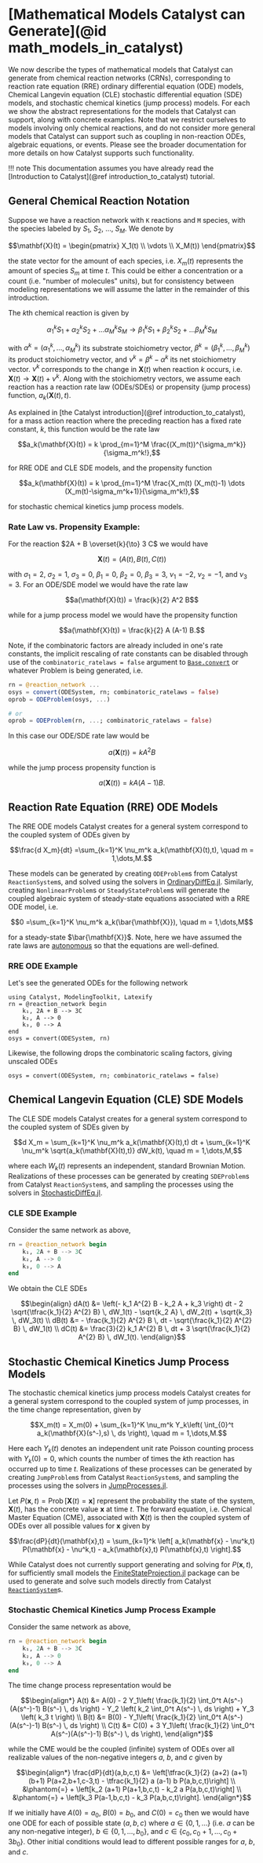 # [Mathematical Models Catalyst can Generate](@id math_models_in_catalyst)
We now describe the types of mathematical models that Catalyst can generate from
chemical reaction networks (CRNs), corresponding to reaction rate equation (RRE)
ordinary differential equation (ODE) models, Chemical Langevin equation (CLE)
stochastic differential equation (SDE) models, and stochastic chemical kinetics
(jump process) models. For each we show the abstract representations for the
models that Catalyst can support, along with concrete examples. Note that we
restrict ourselves to models involving only chemical reactions, and do not
consider more general models that Catalyst can support such as coupling in
non-reaction ODEs, algebraic equations, or events. Please see the broader
documentation for more details on how Catalyst supports such functionality.

!!! note
    This documentation assumes you have already read the [Introduction to Catalyst](@ref introduction_to_catalyst) tutorial.

## General Chemical Reaction Notation
Suppose we have a reaction network with ``K`` reactions and ``M`` species, with the species labeled by $S_1$, $S_2$, $\dots$, $S_M$. We denote by
```math
\mathbf{X}(t) = \begin{pmatrix} X_1(t) \\ \vdots \\ X_M(t)) \end{pmatrix}
```
the state vector for the amount of each species, i.e. $X_m(t)$ represents the amount of species $S_m$ at time $t$. This could be either a concentration or a count (i.e. "number of molecules" units), but for consistency between modeling representations we will assume the latter in the remainder of this introduction.

The $k$th chemical reaction is given by
```math
\alpha_1^k S_1 + \alpha_2^k S_2 + \dots \alpha_M^k S_M \to \beta_1^k S_1 + \beta_2^k S_2 + \dots \beta_M^k S_M
```
with $\alpha^k = (\alpha_1^k,\dots,\alpha_M^k)$ its substrate stoichiometry vector, $\beta^k = (\beta_1^k,\dots,\beta_M^k)$ its product stoichiometry vector, and $\nu^k = \beta^k - \alpha^k$ its net stoichiometry vector. $\nu^k$ corresponds to the change in $\mathbf{X}(t)$ when reaction $k$ occurs, i.e. $\mathbf{X}(t) \to \mathbf{X}(t) + \nu^k$. Along with the stoichiometry vectors, we assume each reaction has a reaction rate law (ODEs/SDEs) or propensity (jump process) function, $a_k(\mathbf{X}(t),t)$.

As explained in [the Catalyst introduction](@ref introduction_to_catalyst), for a mass action reaction where the preceding reaction has a fixed rate constant, $k$, this function would be the rate law
```math
a_k(\mathbf{X}(t)) = k \prod_{m=1}^M \frac{(X_m(t))^{\sigma_m^k}}{\sigma_m^k!},
```
for RRE ODE and CLE SDE models, and the propensity function
```math
a_k(\mathbf{X}(t)) = k \prod_{m=1}^M \frac{X_m(t) (X_m(t)-1) \dots (X_m(t)-\sigma_m^k+1)}{\sigma_m^k!},
```
for stochastic chemical kinetics jump process models.

### Rate Law vs. Propensity Example:
For the reaction $2A + B \overset{k}{\to} 3 C$ we would have
```math
\mathbf{X}(t) = (A(t), B(t), C(t))
```
with $\sigma_1 = 2$, $\sigma_2 = 1$, $\sigma_3 = 0$, $\beta_1 = 0$, $\beta_2 =
0$, $\beta_3 = 3$, $\nu_1 = -2$, $\nu_2 = -1$, and $\nu_3 = 3$. For an ODE/SDE
model we would have the rate law
```math
a(\mathbf{X}(t)) = \frac{k}{2} A^2 B
```
while for a jump process model we would have the propensity function
```math
a(\mathbf{X}(t)) = \frac{k}{2} A (A-1) B.
```

Note, if the combinatoric factors are already included in one's rate constants,
the implicit rescaling of rate constants can be disabled through use of the
`combinatoric_ratelaws = false` argument to [`Base.convert`](@ref) or whatever
Problem is being generated, i.e.
```julia
rn = @reaction_network ...
osys = convert(ODESystem, rn; combinatoric_ratelaws = false)
oprob = ODEProblem(osys, ...)

# or
oprob = ODEProblem(rn, ...; combinatoric_ratelaws = false)
```
In this case our ODE/SDE rate law would be
```math
a(\mathbf{X}(t)) = k A^2 B
```
while the jump process propensity function is
```math
a(\mathbf{X}(t)) = k A (A-1) B.
```

## Reaction Rate Equation (RRE) ODE Models
The RRE ODE models Catalyst creates for a general system correspond to the coupled system of ODEs given by
```math
\frac{d X_m}{dt} =\sum_{k=1}^K \nu_m^k a_k(\mathbf{X}(t),t), \quad m = 1,\dots,M.
```
These models can be generated by creating `ODEProblem`s from Catalyst `ReactionSystem`s, and solved using the solvers in [OrdinaryDiffEq.jl](https://github.com/SciML/OrdinaryDiffEq.jl). Similarly, creating `NonlinearProblem`s or `SteadyStateProblem`s will generate the coupled algebraic system of steady-state equations associated with a RRE ODE model, i.e.
```math
0 =\sum_{k=1}^K \nu_m^k a_k(\bar{\mathbf{X}}), \quad m = 1,\dots,M
```
for a steady-state $\bar{\mathbf{X}}$. Note, here we have assumed the rate laws are [autonomous](https://en.wikipedia.org/wiki/Autonomous_system_(mathematics)) so that the equations are well-defined.

### RRE ODE Example
Let's see the generated ODEs for the following network
```@example math_examples
using Catalyst, ModelingToolkit, Latexify
rn = @reaction_network begin
    k₁, 2A + B --> 3C
    k₂, A --> 0
    k₃, 0 --> A
end
osys = convert(ODESystem, rn)
```
Likewise, the following drops the combinatoric scaling factors, giving unscaled ODEs
```@example math_examples
osys = convert(ODESystem, rn; combinatoric_ratelaws = false)
```

## Chemical Langevin Equation (CLE) SDE Models
The CLE SDE models Catalyst creates for a general system correspond to the coupled system of SDEs given by
```math
d X_m = \sum_{k=1}^K \nu_m^k a_k(\mathbf{X}(t),t) dt + \sum_{k=1}^K \nu_m^k \sqrt{a_k(\mathbf{X}(t),t)} dW_k(t), \quad m = 1,\dots,M,
```
where each $W_k(t)$ represents an independent, standard Brownian Motion. Realizations of these processes can be generated by creating `SDEProblem`s from Catalyst `ReactionSystem`s, and sampling the processes using the solvers in [StochasticDiffEq.jl](https://github.com/SciML/StochasticDiffEq.jl).

### CLE SDE Example
Consider the same network as above,
```julia
rn = @reaction_network begin
    k₁, 2A + B --> 3C
    k₂, A --> 0
    k₃, 0 --> A
end
```
We obtain the CLE SDEs
```math
\begin{align}
dA(t) &= \left(- k_1 A^{2} B - k_2 A + k_3 \right) dt
 - 2 \sqrt{\tfrac{k_1}{2} A^{2} B} \, dW_1(t)  - \sqrt{k_2 A} \, dW_2(t) + \sqrt{k_3} \, dW_3(t)
\\
dB(t) &= - \frac{k_1}{2} A^{2} B \, dt - \sqrt{\frac{k_1}{2} A^{2} B} \, dW_1(t) \\
dC(t) &= \frac{3}{2} k_1 A^{2} B \, dt + 3 \sqrt{\frac{k_1}{2} A^{2} B} \, dW_1(t).
\end{align}
```

## Stochastic Chemical Kinetics Jump Process Models
The stochastic chemical kinetics jump process models Catalyst creates for a general system correspond to the coupled system of jump processes, in the time change representation, given by
```math
X_m(t) = X_m(0) + \sum_{k=1}^K \nu_m^k Y_k\left( \int_{0}^t a_k(\mathbf{X}(s^-),s) \, ds \right), \quad m = 1,\dots,M.
```
Here each $Y_k(t)$ denotes an independent unit rate Poisson counting process with $Y_k(0) = 0$, which counts the number of times the $k$th reaction has occurred up to time $t$. Realizations of these processes can be generated by creating `JumpProblem`s from Catalyst `ReactionSystem`s, and sampling the processes using the solvers in [JumpProcesses.jl](https://github.com/SciML/JumpProcesses.jl).

Let $P(\mathbf{x},t) = \operatorname{Prob}[\mathbf{X}(t) = \mathbf{x}]$ represent the probability the state of the system, $\mathbf{X}(t)$, has the concrete value $\mathbf{x}$ at time $t$. The forward equation, i.e. Chemical Master Equation (CME), associated with $\mathbf{X}(t)$ is then the coupled system of ODEs over all possible values for $\mathbf{x}$ given by
```math
\frac{dP}{dt}(\mathbf{x},t) = \sum_{k=1}^k \left[ a_k(\mathbf{x} - \nu^k,t) P(\mathbf{x} - \nu^k,t) - a_k(\mathbf{x},t) P(\mathbf{x},t) \right].
```
While Catalyst does not currently support generating and solving for $P(\mathbf{x},t)$, for sufficiently small models the [FiniteStateProjection.jl](https://github.com/SciML/FiniteStateProjection.jl) package can be used to generate and solve such models directly from Catalyst [`ReactionSystem`](@ref)s.

### Stochastic Chemical Kinetics Jump Process Example
Consider the same network as above,
```julia
rn = @reaction_network begin
    k₁, 2A + B --> 3C
    k₂, A --> 0
    k₃, 0 --> A
end
```
The time change process representation would be
```math
\begin{align*}
A(t) &= A(0) - 2 Y_1\left( \frac{k_1}{2} \int_0^t A(s^-)(A(s^-)-1) B(s^-) \, ds \right) - Y_2 \left( k_2 \int_0^t A(s^-) \, ds \right) + Y_3 \left( k_3 t \right) \\
B(t) &= B(0) - Y_1\left( \frac{k_1}{2} \int_0^t A(s^-)(A(s^-)-1) B(s^-) \, ds \right) \\
C(t) &= C(0) + 3 Y_1\left( \frac{k_1}{2} \int_0^t A(s^-)(A(s^-)-1) B(s^-) \, ds \right),
\end{align*}
```
while the CME would be the coupled (infinite) system of ODEs over all realizable values of the non-negative integers $a$, $b$, and $c$ given by
```math
\begin{align*}
\frac{dP}{dt}(a,b,c,t) &= \left[\tfrac{k_1}{2} (a+2) (a+1) (b+1) P(a+2,b+1,c-3,t) - \tfrac{k_1}{2} a (a-1) b P(a,b,c,t)\right] \\
&\phantom{=} + \left[k_2 (a+1) P(a+1,b,c,t) - k_2 a P(a,b,c,t)\right] \\
&\phantom{=} + \left[k_3 P(a-1,b,c,t) - k_3 P(a,b,c,t)\right].
\end{align*}
```
If we initially have $A(0) = a_0$, $B(0) = b_0$, and $C(0) = c_0$ then we would have one ODE for each of possible state $(a,b,c)$ where $a \in \{0,1,\dots\}$ (i.e. $a$ can be any non-negative integer), $b \in \{0,1,\dots,b_0\}$, and $c \in \{c_0, c_0 + 1,\dots, c_0 + 3 b_0\}$. Other initial conditions would lead to different possible ranges for $a$, $b$, and $c$.